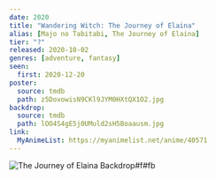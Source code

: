 ```yaml
---
date: 2020
title: "Wandering Witch: The Journey of Elaina"
alias: [Majo no Tabitabi, The Journey of Elaina]
tier: "?"
released: 2020-10-02
genres: [adventure, fantasy]
seen:
  first: 2020-12-20
poster:
  source: tmdb
  path: z5DovowisN9CKl9JYM0HXtQX1O2.jpg
backdrop:
  source: tmdb
  path: lOO4S4gE5j0UMuld2sH5Boaausm.jpg
link:
  MyAnimeList: https://myanimelist.net/anime/40571
---
```


![The Journey of Elaina Backdrop#f#fb](https://image.tmdb.org/t/p/w1280/kZE2LlQ0HKubeLEOI9ukhqRXGx2.jpg "Source: TMDB")
